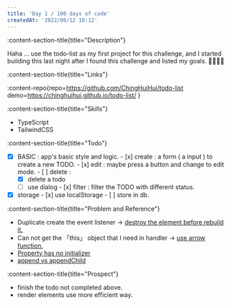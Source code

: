 ```yaml
---
title: 'Day 1 / 100 days of code'
createdAt: '2022/06/12 18:12'
---
```

:content-section-title{title="Description"}

Haha ... use the todo-list as my first project for this challenge, and I started building this last night after I found this challenge and listed my goals. 👩‍💻👩‍💻

:content-section-title{title="Links"}

:content-repo{repo=https://github.com/ChingHuiHui/todo-list demo=https://chinghuihui.github.io/todo-list/ }

:content-section-title{title="Skills"}

- TypeScript
- TailwindCSS

:content-section-title{title="Todo"}

  - [x]  BASIC : app's basic style and logic.
    - [x]  create : a form ( a input ) to create a new TODO.
    - [x]  edit :  maybe press a button and change to edit mode.
    - [ ]  delete :
      - [x]  delete a todo
      - [ ]  use dialog
    - [x]  filter : filter the TODO with different status.
  - [x]  storage
    - [x]  use localStorage
    - [ ]  store in db.

:content-section-title{title="Problem and Reference"}

- Duplicate create the event listener -> [destroy the element before rebuild it.](https://stackoverflow.com/questions/5933157/how-to-remove-an-html-element-using-javascript)
- Can not get the 「this」 object that I need in handler -> [use arrow function.](https://stackoverflow.com/questions/1338599/the-value-of-this-within-the-handler-using-addeventlistener)
- [Property has no initializer](https://stackoverflow.com/questions/49699067/property-has-no-initializer-and-is-not-definitely-assigned-in-the-construc)
- [append vs appendChild](https://dev.to/ibn_abubakre/append-vs-appendchild-a4m)

:content-section-title{title="Prospect"}

- finish the todo not completed above.
- render elements use more efficient way.

